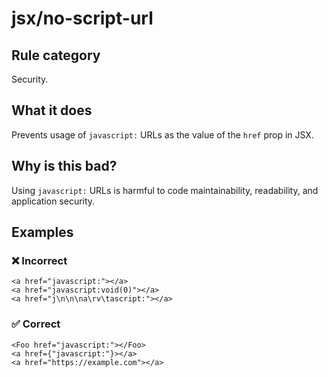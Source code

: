 # jsx/no-script-url

<!-- end auto-generated rule header -->

## Rule category

Security.

## What it does

Prevents usage of `javascript:` URLs as the value of the `href` prop in JSX.

## Why is this bad?

Using `javascript:` URLs is harmful to code maintainability, readability, and application security.

## Examples

### ❌ Incorrect

```tsx
<a href="javascript:"></a>
<a href="javascript:void(0)"></a>
<a href="j\n\n\na\rv\tascript:"></a>
```

### ✅ Correct

```tsx
<Foo href="javascript:"></Foo>
<a href={"javascript:"}></a>
<a href="https://example.com"></a>
```
